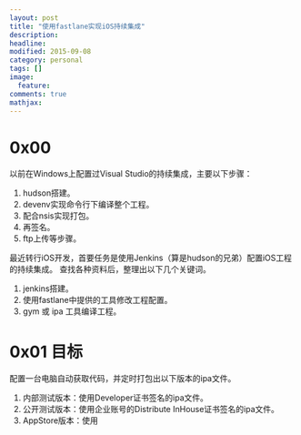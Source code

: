 ```yaml
---
layout: post
title: "使用fastlane实现iOS持续集成"
description:
headline:
modified: 2015-09-08
category: personal
tags: []
image:
  feature:
comments: true
mathjax:
---
```


# 0x00

以前在Windows上配置过Visual Studio的持续集成，主要以下步骤：
1. hudson搭建。
1. devenv实现命令行下编译整个工程。
1. 配合nsis实现打包。
1. 再签名。
1. ftp上传等步骤。

最近转行iOS开发，首要任务是使用Jenkins（算是hudson的兄弟）配置iOS工程的持续集成。
查找各种资料后，整理出以下几个关键词。
1. jenkins搭建。
1. 使用fastlane中提供的工具修改工程配置。
1. gym 或 ipa 工具编译工程。

# 0x01 目标
配置一台电脑自动获取代码，并定时打包出以下版本的ipa文件。
1. 内部测试版本：使用Developer证书签名的ipa文件。
1. 公开测试版本：使用企业账号的Distribute InHouse证书签名的ipa文件。
1. AppStore版本：使用
